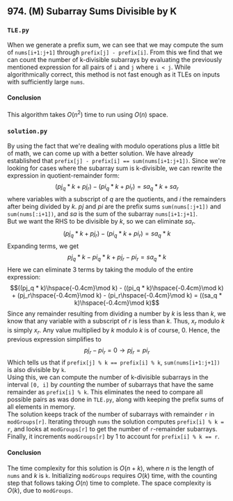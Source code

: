 ## 974. (M) Subarray Sums Divisible by K

### `TLE.py`
When we generate a prefix sum, we can see that we may compute the sum of `nums[i+1:j+1]` through `prefix[j] - prefix[i]`. From this we find that we can count the number of k-divisible subarrays by evaluating the previously mentioned expression for all pairs of `i` and `j` where `i < j`. While algorithmically correct, this method is not fast enough as it TLEs on inputs with sufficiently large `nums`.  

#### Conclusion
This algorithm takes $O(n^2)$ time to run using $O(n)$ space.  
  

### `solution.py`
By using the fact that we're dealing with modulo operations plus a little bit of math, we can come up with a better solution. We have already established that `prefix[j] - prefix[i] == sum(nums[i+1:j+1])`. Since we're looking for cases where the subarray sum is k-divisible, we can rewrite the expression in quotient-remainder form:
$$(pj_q * k + pj_r) - (pi_q * k + pi_r) = sa_q * k + sa_r$$
where variables with a subscript of $q$ are the quotients, and $i$ the remainders after being divided by $k$. $pj$ and $pi$ are the prefix sums `sum(nums[:j+1])` and `sum(nums[:i+1])`, and $sa$ is the sum of the subarray `nums[i+1:j+1]`.  
But we want the RHS to be divisible by $k$, so we can eliminate $sa_r$.
$$(pj_q * k + pj_r) - (pi_q * k + pi_r) = sa_q * k$$
Expanding terms, we get
$$pj_q * k - pi_q * k + pj_r - pi_r = sa_q * k$$
Here we can eliminate 3 terms by taking the modulo of the entire expression:
$$((pj_q * k)\hspace{-0.4cm}\mod k) - ((pi_q * k)\hspace{-0.4cm}\mod k) + (pj_r\hspace{-0.4cm}\mod k) - (pi_r\hspace{-0.4cm}\mod k) = ((sa_q * k)\hspace{-0.4cm}\mod k)$$
Since any remainder resulting from dividing a number by $k$ is less than $k$, we know that any variable with a subscript of $r$ is less than $k$. Thus, $x_r$ modulo $k$ is simply $x_r$. Any value multiplied by $k$ modulo $k$ is of course, $0$. Hence, the previous expression simplifies to
$$pj_r - pi_r = 0 \rightarrow pj_r = pi_r$$
Which tells us that if `prefix[j] % k == prefix[i] % k`, `sum(nums[i+1:j+1])` is also divisible by `k`.  
Using this, we can compute the number of k-divisible subarrays in the interval `[0, i]` by *counting* the number of subarrays that have the same remainder as `prefix[i] % k`. This eliminates the need to compare all possible pairs as was done in `TLE.py`, along with keeping the prefix sums of all elements in memory.  
The solution keeps track of the number of subarrays with remainder `r` in `modGroups[r]`. Iterating through `nums` the solution computes `prefix[i] % k = r`, and looks at `modGroups[r]` to get the number of `r`-remainder subarrays. Finally, it increments `modGroups[r]` by 1 to account for `prefix[i] % k == r`.  
  
#### Conclusion
The time complexity for this solution is $O(n+k)$, where $n$ is the length of `nums` and $k$ is `k`. Initializing `modGroups` requires $O(k)$ time, with the counting step that follows taking $O(n)$ time to complete. The space complexity is $O(k)$, due to `modGroups`.  
  

